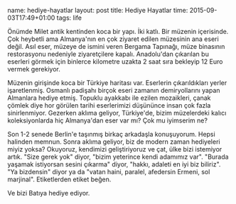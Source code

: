 name: hediye-hayatlar
layout: post
title: Hediye Hayatlar
time: 2015-09-03T17:49+01:00
tags: life

Önümde Milet antik kentinden koca bir yapı. İki katlı. Bir müzenin içerisinde. Çok heybetli ama Almanya'nın en çok ziyaret edilen müzesinin ana eseri değil. Asıl eser, müzeye de ismini veren Bergama Tapınağı, müze binasının restorasyonu nedeniyle ziyaretçilere kapalı. Anadolu'dan çıkarılan bu eserleri görmek için binlerce kilometre uzakta 2 saat sıra bekleyip 12 Euro vermek gerekiyor.

Müzenin girişinde koca bir Türkiye haritası var. Eserlerin çıkarıldıkları yerler işaretlenmiş. Osmanlı padişahı birçok eseri zamanın demiryollarını yapan Almanlara hediye etmiş. Topuklu ayakkabı ile ezilen mozaikleri, çanak çömlek diye hor görülen tarihi eserlerimizi düşününce insan çok fazla sinirlenmiyor. Gezerken aklıma geliyor, Türkiye'de, bizim müzelerdeki kalıcı koleksiyonlarda hiç Almanya'dan eser var mı? Çok mu iyimserim ne?

Son 1-2 senede Berlin'e taşınmış birkaç arkadaşla konuşuyorum. Hepsi halinden memnun. Sonra aklıma geliyor, biz de modern zaman hediyeleri miyiz yoksa? Okuyoruz, kendimizi geliştiriyoruz ve çat, ülke bizi istemiyor artık. "Size gerek yok" diyor, "bizim yeterince kendi adamımız var". "Burada yaşamak istiyorsan sesini çıkarma" diyor, "hakkı, adaleti en iyi biz biliriz". "Ya bizdensin" diyor ya da "vatan haini, paralel, afedersin Ermeni, sol marjinal". Etiketlerden etiket beğen.

Ve bizi Batıya hediye ediyor.
